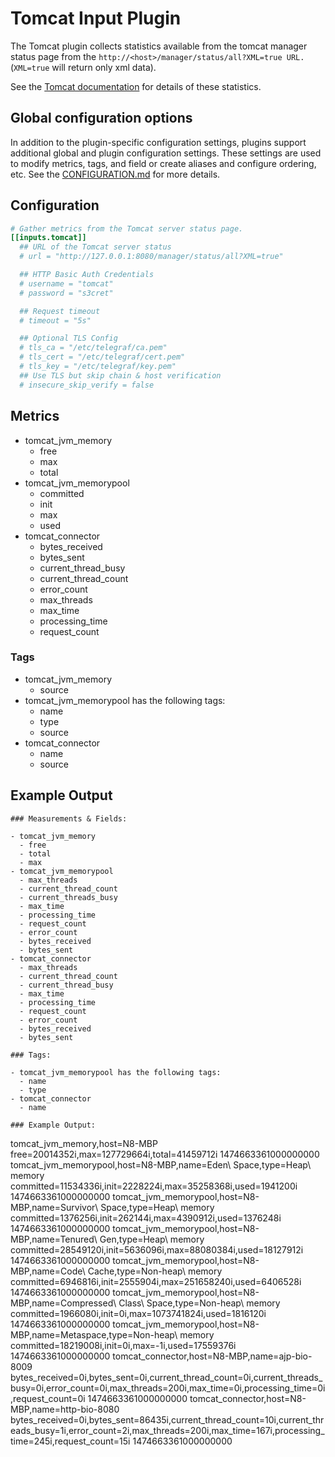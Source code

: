 # Tomcat Input Plugin

The Tomcat plugin collects statistics available from the tomcat manager status
page from the `http://<host>/manager/status/all?XML=true URL.` (`XML=true` will
return only xml data).

See the [Tomcat documentation][1] for details of these statistics.

[1]: https://tomcat.apache.org/tomcat-9.0-doc/manager-howto.html#Server_Status

## Global configuration options <!-- @/docs/includes/plugin_config.md -->

In addition to the plugin-specific configuration settings, plugins support
additional global and plugin configuration settings. These settings are used to
modify metrics, tags, and field or create aliases and configure ordering, etc.
See the [CONFIGURATION.md][CONFIGURATION.md] for more details.

[CONFIGURATION.md]: ../../../docs/CONFIGURATION.md

## Configuration

```toml @sample.conf
# Gather metrics from the Tomcat server status page.
[[inputs.tomcat]]
  ## URL of the Tomcat server status
  # url = "http://127.0.0.1:8080/manager/status/all?XML=true"

  ## HTTP Basic Auth Credentials
  # username = "tomcat"
  # password = "s3cret"

  ## Request timeout
  # timeout = "5s"

  ## Optional TLS Config
  # tls_ca = "/etc/telegraf/ca.pem"
  # tls_cert = "/etc/telegraf/cert.pem"
  # tls_key = "/etc/telegraf/key.pem"
  ## Use TLS but skip chain & host verification
  # insecure_skip_verify = false
```

## Metrics

- tomcat_jvm_memory
  - free
  - max
  - total
- tomcat_jvm_memorypool
  - committed
  - init
  - max
  - used
- tomcat_connector
  - bytes_received
  - bytes_sent
  - current_thread_busy
  - current_thread_count
  - error_count
  - max_threads
  - max_time
  - processing_time
  - request_count

### Tags

- tomcat_jvm_memory
  - source
- tomcat_jvm_memorypool has the following tags:
  - name
  - type
  - source
- tomcat_connector
  - name
  - source

## Example Output

```shell
### Measurements & Fields:

- tomcat_jvm_memory
  - free
  - total
  - max
- tomcat_jvm_memorypool
  - max_threads
  - current_thread_count
  - current_threads_busy
  - max_time
  - processing_time
  - request_count
  - error_count
  - bytes_received
  - bytes_sent
- tomcat_connector
  - max_threads
  - current_thread_count
  - current_thread_busy
  - max_time
  - processing_time
  - request_count
  - error_count
  - bytes_received
  - bytes_sent

### Tags:

- tomcat_jvm_memorypool has the following tags:
  - name
  - type
- tomcat_connector
  - name

### Example Output:

```
tomcat_jvm_memory,host=N8-MBP free=20014352i,max=127729664i,total=41459712i 1474663361000000000
tomcat_jvm_memorypool,host=N8-MBP,name=Eden\ Space,type=Heap\ memory committed=11534336i,init=2228224i,max=35258368i,used=1941200i 1474663361000000000
tomcat_jvm_memorypool,host=N8-MBP,name=Survivor\ Space,type=Heap\ memory committed=1376256i,init=262144i,max=4390912i,used=1376248i 1474663361000000000
tomcat_jvm_memorypool,host=N8-MBP,name=Tenured\ Gen,type=Heap\ memory committed=28549120i,init=5636096i,max=88080384i,used=18127912i 1474663361000000000
tomcat_jvm_memorypool,host=N8-MBP,name=Code\ Cache,type=Non-heap\ memory committed=6946816i,init=2555904i,max=251658240i,used=6406528i 1474663361000000000
tomcat_jvm_memorypool,host=N8-MBP,name=Compressed\ Class\ Space,type=Non-heap\ memory committed=1966080i,init=0i,max=1073741824i,used=1816120i 1474663361000000000
tomcat_jvm_memorypool,host=N8-MBP,name=Metaspace,type=Non-heap\ memory committed=18219008i,init=0i,max=-1i,used=17559376i 1474663361000000000
tomcat_connector,host=N8-MBP,name=ajp-bio-8009 bytes_received=0i,bytes_sent=0i,current_thread_count=0i,current_threads_busy=0i,error_count=0i,max_threads=200i,max_time=0i,processing_time=0i,request_count=0i 1474663361000000000
tomcat_connector,host=N8-MBP,name=http-bio-8080 bytes_received=0i,bytes_sent=86435i,current_thread_count=10i,current_threads_busy=1i,error_count=2i,max_threads=200i,max_time=167i,processing_time=245i,request_count=15i 1474663361000000000
```
